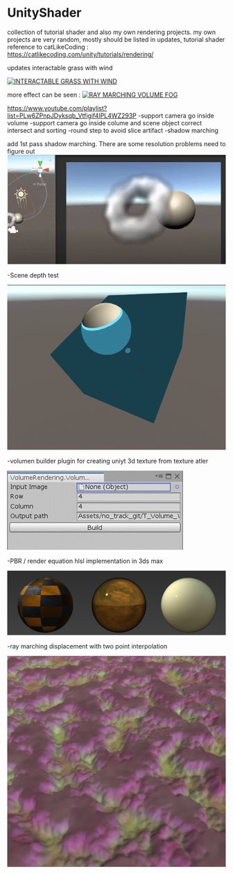 # UnityShader
collection of tutorial shader and also my own rendering projects.
my own projects are very random, mostly should be listed in updates, 
tutorial shader reference to catLikeCoding : https://catlikecoding.com/unity/tutorials/rendering/

updates
interactable grass with wind

[![INTERACTABLE GRASS WITH WIND](https://img.youtube.com/vi/Q8aPmgjUyBg/0.jpg)](https://www.youtube.com/watch?v=Q8aPmgjUyBg)

more effect can be seen :
[![RAY MARCHING VOLUME FOG](https://img.youtube.com/vi/yCp_ShbfV5E/0.jpg)](https://www.youtube.com/watch?v=yCp_ShbfV5E)

https://www.youtube.com/playlist?list=PLw6ZPnpJDyksqb_Vtfigif4IPL4WZ293P
-support camera go inside volume
-support camera go inside colume and scene object correct intersect and sorting
-round step to avoid slice artifact
-shadow marching

add 1st pass shadow marching. There are some resolution problems need to figure out
![Image of shadow marching](https://github.com/hyunxiGit/UnityShader/blob/master/readmeImg/v_fog_light_march.gif)

-Scene depth test

![Image of scene depth test](https://github.com/hyunxiGit/UnityShader/blob/master/readmeImg/scene_depth_test.gif)

-volumen builder plugin for creating uniyt 3d texture from texture atler

![Image volume builder](https://github.com/hyunxiGit/UnityShader/blob/master/readmeImg/volumeassetBuilder.gif)

-PBR / render equation hlsl implementation in 3ds max

![Image volume builder](https://github.com/hyunxiGit/UnityShader/blob/master/readmeImg/pbr.jpg)

-ray marching displacement with two point interpolation

![Image of raymatching](https://github.com/hyunxiGit/UnityShader/blob/master/readmeImg/raymarchingDis.gif)

